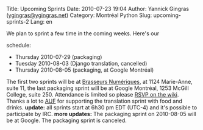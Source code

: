 Title: Upcoming Sprints
Date: 2010-07-23 19:04
Author: Yannick Gingras (ygingras@ygingras.net)
Category: Montréal Python
Slug: upcoming-sprints-2
Lang: en

<!--:en-->We plan to sprint a few time in the coming weeks. Here's our
schedule:

-   Thursday 2010-07-29 (packaging)
-   Tuesday 2010-08-03 (Django translation, cancelled)
-   Thursday 2010-08-05 (packaging, at Google Montréal)

The first two sprints will be at [Brasseurs Numériques][], at 1124
Marie-Anne, suite 11, the last packaging sprint will be at Google
Montréal, 1253 McGill College, suite 250. Attendance is limited so
please [RSVP on the wiki][]. Thanks a lot to [AUF][] for supporting the
translation sprint with food and drinks. **update:** all sprints start
at 6h30 pm EDT (UTC-4) and it's possible to participate by IRC. **more
updates:** The packaging sprint on 2010-08-05 will be at Google. The
packaging sprint is canceled.

  [Brasseurs Numériques]: http://ajah.ca
  [RSVP on the wiki]: http://wiki.montrealpython.org/index.php/Sprints
  [AUF]: http://auf.org
